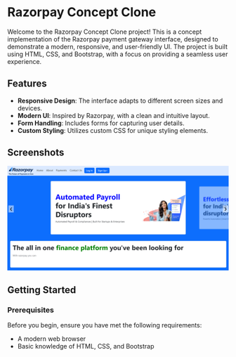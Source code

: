 # Razorpay Concept Clone

Welcome to the Razorpay Concept Clone project! This is a concept implementation of the Razorpay payment gateway interface, designed to demonstrate a modern, responsive, and user-friendly UI. The project is built using HTML, CSS, and Bootstrap, with a focus on providing a seamless user experience.

## Features

- **Responsive Design**: The interface adapts to different screen sizes and devices.
- **Modern UI**: Inspired by Razorpay, with a clean and intuitive layout.
- **Form Handling**: Includes forms for capturing user details.
- **Custom Styling**: Utilizes custom CSS for unique styling elements.

## Screenshots

![Screenshot 1](assets/screenshot1.png)

## Getting Started

### Prerequisites

Before you begin, ensure you have met the following requirements:

- A modern web browser
- Basic knowledge of HTML, CSS, and Bootstrap

